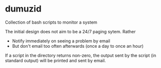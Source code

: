 # dumuzid
Collection of bash scripts to monitor a system

The initial design does not aim to be a 24/7 paging sytem. Rather

* Notify immediately on seeing a problem by email
* But don't email too often afterwards (once a day to once an hour)

If a script in the directory returns non-zero, the output sent by the script (in standard output) will be printed and sent by email.
